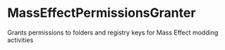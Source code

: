 # MassEffectPermissionsGranter
Grants permissions to folders and registry keys for Mass Effect modding activities
